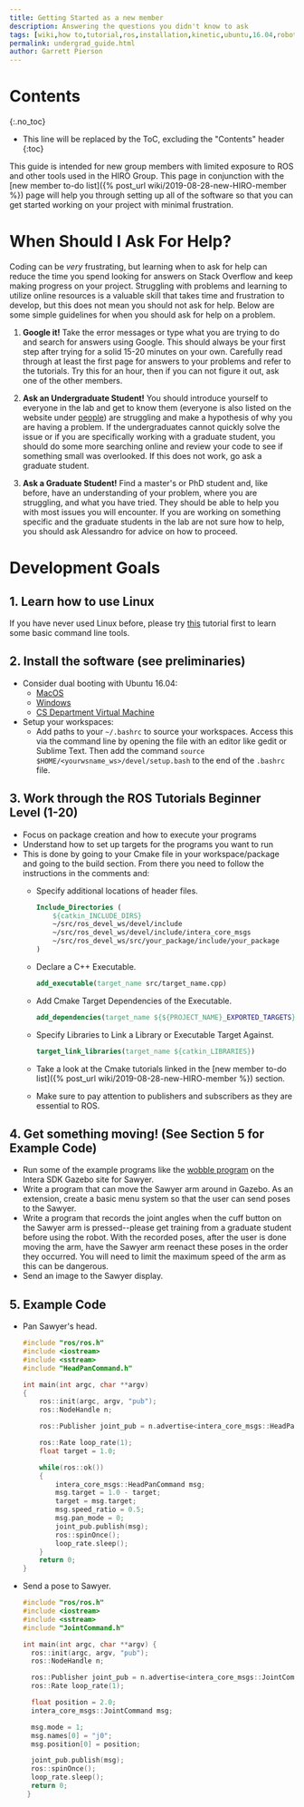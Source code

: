 ```yaml
---
title: Getting Started as a new member
description: Answering the questions you didn't know to ask
tags: [wiki,how to,tutorial,ros,installation,kinetic,ubuntu,16.04,robotics,Sawyer,simulator]
permalink: undergrad_guide.html
author: Garrett Pierson
---
```


# Contents
{:.no_toc}

* This line will be replaced by the ToC, excluding the "Contents" header
{:toc}

This guide is intended for new group members with limited exposure to
ROS and other tools used in the HIRO Group. This page in conjunction with the
[new member to-do list]({% post_url wiki/2019-08-28-new-HIRO-member %}) page will help you through setting up all of the software
so that you can get started working on your project with minimal frustration.

# When Should I Ask For Help?

Coding can be *very* frustrating, but learning when to ask for help can reduce
the time you spend looking for answers on Stack Overflow and keep making
progress on your project. Struggling with problems and learning to utilize
online resources is a valuable skill that takes time and frustration to develop,
but this does not mean you should not ask for help. Below are some simple
guidelines for when you should ask for help on a problem.

  1. **Google it!**
  Take the error messages or type what you are trying to do and search for answers
  using Google. This should always be your first step after trying for a solid
  15-20 minutes on your own. Carefully read through at least the first page for
  answers to your problems and refer to the tutorials. Try this for an hour, then
  if you can not figure it out, ask one of the other members.

  2. **Ask an Undergraduate Student!**
  You should introduce yourself to everyone in the lab and get to know them
  (everyone is also listed on the website under [people](https://hiro-group.ronc.one/people.html)) are struggling and make a
  hypothesis of why you are having a problem. If the undergraduates cannot
  quickly solve the issue or if you are specifically working with a graduate student,
  you should do some more searching online and review your code to see if something
  small was overlooked. If this does not work, go ask a graduate student.

  3. **Ask a Graduate Student!**
  Find a master's or PhD student and, like before, have an understanding
  of your problem, where you are struggling, and what you have tried. They should
  be able to help you with most issues you will encounter. If you are working on
  something specific and the graduate students in the lab are not sure how to
  help, you should ask Alessandro for advice on how to proceed.

# Development Goals

## 1. Learn how to use Linux

If you have never used Linux before, please try
[this](http://www.ee.surrey.ac.uk/Teaching/Unix/http://www.ee.surrey.ac.uk/Teaching/Unix/)
tutorial first to learn some basic command line tools.

## 2. Install the software (see preliminaries)

  * Consider dual booting with Ubuntu 16.04:
    * [MacOS](https://www.lifewire.com/dual-boot-linux-and-mac-os-4125733)
    * [Windows](https://www.tecmint.com/install-ubuntu-alongside-with-windows-dual-boot/)
    * [CS Department Virtual Machine](https://foundation.cs.colorado.edu/vm/)
  * Setup your workspaces:
    * Add paths to your `~/.bashrc` to source your workspaces. Access this via the
      command line by opening the file with an editor like gedit or Sublime Text.
      Then add the command `source $HOME/<yourwsname_ws>/devel/setup.bash` to the
      end of the `.bashrc` file.

## 3. Work through the ROS Tutorials Beginner Level (1-20)

  * Focus on package creation and how to execute your programs
  * Understand how to set up targets for the programs you want to run
  * This is done by going to your Cmake file in your workspace/package and going
   to the build section. From there you need to follow the instructions in the
   comments and:
    * Specify additional locations of header files.
      ~~~cmake
      Include_Directories (
          ${catkin_INCLUDE_DIRS}
          ~/src/ros_devel_ws/devel/include
          ~/src/ros_devel_ws/devel/include/intera_core_msgs
          ~/src/ros_devel_ws/src/your_package/include/your_package
      )
      ~~~
    * Declare a C++ Executable.
      ~~~cmake
      add_executable(target_name src/target_name.cpp)
      ~~~
    * Add Cmake Target Dependencies of the Executable.
      ~~~cmake
      add_dependencies(target_name ${${PROJECT_NAME}_EXPORTED_TARGETS} ${catkin_EXPORTED_TARGETS})
      ~~~
    * Specify Libraries to Link a Library or Executable Target Against.
      ~~~cmake
      target_link_libraries(target_name ${catkin_LIBRARIES})
      ~~~

    * Take a look at the Cmake tutorials linked in the [new member to-do list]({% post_url wiki/2019-08-28-new-HIRO-member %}) section.
    * Make sure to pay attention to publishers and subscribers as they are essential to ROS.

## 4. Get something moving! (See Section 5 for Example Code)

  * Run some of the example programs like the [wobble program](http://sdk.rethinkrobotics.com/intera/Head_Movement_Example) on the Intera SDK Gazebo site for Sawyer.
  * Write a program that can move the Sawyer arm around in Gazebo. As an extension, create a basic menu system so that the user can send poses to the Sawyer.
  * Write a program that records the joint angles when the cuff button on the Sawyer arm is pressed--please get training from a graduate student before using the robot.
  With the recorded poses, after the user is done moving the arm, have the Sawyer arm reenact these poses in the order they occurred. You will need to limit the maximum speed of the arm as this can be dangerous.
  * Send an image to the Sawyer display.

## 5. Example Code

  * Pan Sawyer's head.

      ~~~c
      #include "ros/ros.h"
      #include <iostream>
      #include <sstream>
      #include "HeadPanCommand.h"

      int main(int argc, char **argv)
      {
          ros::init(argc, argv, "pub");
          ros::NodeHandle n;

          ros::Publisher joint_pub = n.advertise<intera_core_msgs::HeadPanCommand>("/robot/head/command_head_pan", 100);

          ros::Rate loop_rate(1);
          float target = 1.0;

          while(ros::ok())
          {
              intera_core_msgs::HeadPanCommand msg;
              msg.target = 1.0 - target;
              target = msg.target;
              msg.speed_ratio = 0.5;
              msg.pan_mode = 0;
              joint_pub.publish(msg);
              ros::spinOnce();
              loop_rate.sleep();
          }
          return 0;
      }
      ~~~
  * Send a pose to Sawyer.
      ~~~c
      #include "ros/ros.h"
      #include <iostream>
      #include <sstream>
      #include "JointCommand.h"

      int main(int argc, char **argv) {
        ros::init(argc, argv, "pub");
        ros::NodeHandle n;

        ros::Publisher joint_pub = n.advertise<intera_core_msgs::JointCommand>("/robot/right_joint_position_controller/joints/right_j0_controller/command",100);
        ros::Rate loop_rate(1);

        float position = 2.0;
        intera_core_msgs::JointCommand msg;

        msg.mode = 1;
        msg.names[0] = "j0";
        msg.position[0] = position;

        joint_pub.publish(msg);
        ros::spinOnce();
        loop_rate.sleep();
        return 0;
       }
      ~~~
